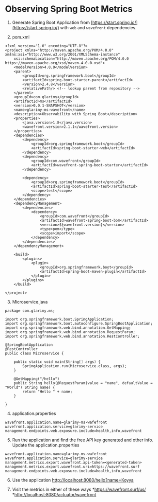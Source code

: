 # Observing Spring Boot Metrics #

1. Generate Spring Boot Application from [https://start.spring.io/](https://start.spring.io/) with `web` and `wavefront` dependencies.

2. pom.xml
```
<?xml version="1.0" encoding="UTF-8"?>
<project xmlns="http://maven.apache.org/POM/4.0.0" xmlns:xsi="http://www.w3.org/2001/XMLSchema-instance"
	xsi:schemaLocation="http://maven.apache.org/POM/4.0.0 https://maven.apache.org/xsd/maven-4.0.0.xsd">
	<modelVersion>4.0.0</modelVersion>
	<parent>
		<groupId>org.springframework.boot</groupId>
		<artifactId>spring-boot-starter-parent</artifactId>
		<version>2.4.8</version>
		<relativePath/> <!-- lookup parent from repository -->
	</parent>
	<groupId>com.glarimy</groupId>
	<artifactId>ms</artifactId>
	<version>0.0.1-SNAPSHOT</version>
	<name>glarimy-ms-wavefront</name>
	<description>Observability with Spring Boot</description>
	<properties>
		<java.version>1.8</java.version>
		<wavefront.version>2.1.1</wavefront.version>
	</properties>
	<dependencies>
		<dependency>
			<groupId>org.springframework.boot</groupId>
			<artifactId>spring-boot-starter-web</artifactId>
		</dependency>
		<dependency>
			<groupId>com.wavefront</groupId>
			<artifactId>wavefront-spring-boot-starter</artifactId>
		</dependency>

		<dependency>
			<groupId>org.springframework.boot</groupId>
			<artifactId>spring-boot-starter-test</artifactId>
			<scope>test</scope>
		</dependency>
	</dependencies>
	<dependencyManagement>
		<dependencies>
			<dependency>
				<groupId>com.wavefront</groupId>
				<artifactId>wavefront-spring-boot-bom</artifactId>
				<version>${wavefront.version}</version>
				<type>pom</type>
				<scope>import</scope>
			</dependency>
		</dependencies>
	</dependencyManagement>

	<build>
		<plugins>
			<plugin>
				<groupId>org.springframework.boot</groupId>
				<artifactId>spring-boot-maven-plugin</artifactId>
			</plugin>
		</plugins>
	</build>

</project>
```

3. Microservice.java
```
package com.glarimy.ms;

import org.springframework.boot.SpringApplication;
import org.springframework.boot.autoconfigure.SpringBootApplication;
import org.springframework.web.bind.annotation.GetMapping;
import org.springframework.web.bind.annotation.RequestParam;
import org.springframework.web.bind.annotation.RestController;

@SpringBootApplication
@RestController
public class Microservice {

	public static void main(String[] args) {
		SpringApplication.run(Microservice.class, args);
	}

	@GetMapping("/hello")
	public String hello(@RequestParam(value = "name", defaultValue = "World") String name) {
		return "Hello " + name;
	}

}
```

4. application.properties
```
wavefront.application.name=glarimy-ms-wafefront
wavefront.application.service=glarimy-service
management.endpoints.web.exposure.include=health,info,wavefront
```

5. Run the application and find the free API key generated and other info. Update the application.properties
```
wavefront.application.name=glarimy-ms-wafefront
wavefront.application.service=glarimy-service
management.metrics.export.wavefront.api-token=<generated-token>
management.metrics.export.wavefront.uri=https://wavefront.surf
management.endpoints.web.exposure.include=health,info,wavefront
```

6. Use the application
[http://localhost:8080/hello?name=Koyya](http://localhost:8080/hello?name=Koyya)

7. Visit the metrics in either of these ways
*[https://wavefront.surf/us/<key>](https://wavefront.surf/us/<key>)
*[http://localhost:8080/actuator/wavefront](http://localhost:8080/actuator/wavefront)